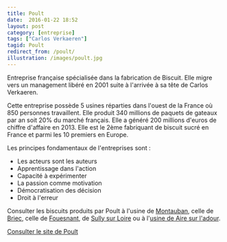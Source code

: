 ```yaml
---
title: Poult
date:  2016-01-22 18:52
layout: post
category: [entreprise]
tags: ["Carlos Verkaeren"]
tagid: Poult
redirect_from: /poult/
illustration: /images/poult.jpg
---
```


Entreprise française spécialisée dans la fabrication de Biscuit. Elle migre vers un management libéré en 2001 suite à l'arrivée à sa tête de Carlos Verkaeren.

Cette entreprise possède 5 usines réparties dans l'ouest de la France où 850 personnes travaillent. Elle produit 340 millions de paquets de gateaux par an soit 20% du marché français. Elle a généré 200 millions d'euros de chiffre d'affaire en 2013. Elle est le 2ème fabriquant de biscuit sucré en France et parmi les 10 premiers en Europe.

Les principes fondamentaux de l'entreprises sont :

 * Les acteurs sont les auteurs 
 * Apprentissage dans l'action
 * Capacité à expérimenter
 * La passion comme motivation
 * Démocratisation des décision
 * Droit à l'erreur

Consulter les biscuits produits par Poult à l'usine de [Montauban](http://world.openfoodfacts.org/packager-code/emb-82121), celle de [Briec](http://fr.openfoodfacts.org/code-emballeur/emb-29020h), celle de [Fouesnant](http://fr.openfoodfacts.org/code-emballeur/emb-29058a), de [Sully sur Loire](http://fr.openfoodfacts.org/code-emballeur/emb-45315) ou à l'[usine de Aire sur l'adour](http://fr.openfoodfacts.org/commune/aire-sur-l-adour-landes-france).

[Consulter le site de Poult](http://www.groupe-poult.com/fr/)




